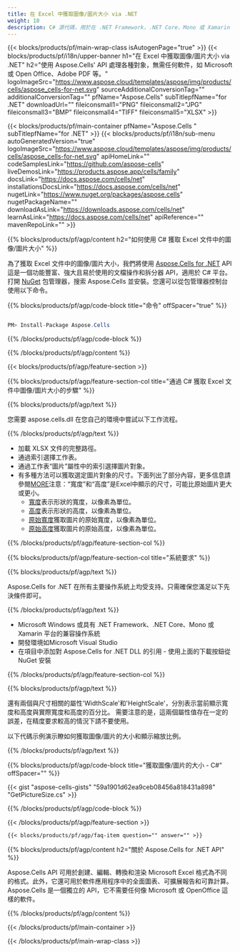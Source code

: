 ```yaml
---
title: 在 Excel 中獲取圖像/圖片大小 via .NET
weight: 10
description: C# 源代碼，用於在 .NET Framework、.NET Core、Mono 或 Xamarin 平台上的 Excel 中獲取圖像/圖片大小。
---
```

{{< blocks/products/pf/main-wrap-class isAutogenPage="true" >}}
{{< blocks/products/pf/i18n/upper-banner h1="在 Excel 中獲取圖像/圖片大小 via .NET" h2="使用 Aspose.Cells\' API 處理各種對象，無需任何軟件，如 Microsoft 或 Open Office、Adobe PDF 等。" logoImageSrc="https://www.aspose.cloud/templates/aspose/img/products/cells/aspose_cells-for-net.svg" sourceAdditionalConversionTag="" additionalConversionTag="" pfName="Aspose.Cells" subTitlepfName="for .NET" downloadUrl="" fileiconsmall1="PNG" fileiconsmall2="JPG" fileiconsmall3="BMP" fileiconsmall4="TIFF" fileiconsmall5="XLSX" >}}

{{< blocks/products/pf/main-container pfName="Aspose.Cells " subTitlepfName="for .NET" >}}
{{< blocks/products/pf/i18n/sub-menu autoGeneratedVersion="true" logoImageSrc="https://www.aspose.cloud/templates/aspose/img/products/cells/aspose_cells-for-net.svg" apiHomeLink="" codeSamplesLink="https://github.com/aspose-cells" liveDemosLink="https://products.aspose.app/cells/family" docsLink="https://docs.aspose.com/cells/net" installationsDocsLink="https://docs.aspose.com/cells/net" nugetLink="https://www.nuget.org/packages/aspose.cells" nugetPackageName="" downloadAsLink="https://downloads.aspose.com/cells/net" learnAsLink="https://docs.aspose.com/cells/net" apiReference="" mavenRepoLink="" >}}

{{% blocks/products/pf/agp/content h2="如何使用 C# 獲取 Excel 文件中的圖像/圖片大小" %}}

為了獲取 Excel 文件中的圖像/圖片大小，我們將使用
 [Aspose.Cells for .NET](https://products.aspose.com/cells/net) 
API 這是一個功能豐富、強大且易於使用的文檔操作和拆分器 API，適用於 C# 平台。打開
 [NuGet](https://www.nuget.org/packages/aspose.cells) 
包管理器，搜索
 Aspose.Cells 
並安裝。您還可以從包管理器控制台使用以下命令。

{{% blocks/products/pf/agp/code-block title="命令" offSpacer="true" %}}

```cs

PM> Install-Package Aspose.Cells

```

{{% /blocks/products/pf/agp/code-block %}}

{{% /blocks/products/pf/agp/content %}}

{{< blocks/products/pf/agp/feature-section >}}

{{% blocks/products/pf/agp/feature-section-col title="通過 C# 獲取 Excel 文件中圖像/圖片大小的步驟" %}}

{{% blocks/products/pf/agp/text %}}

您需要 aspose.cells.dll 在您自己的環境中嘗試以下工作流程。

{{% /blocks/products/pf/agp/text %}}

+ 加載 XLSX 文件的完整路徑。
+ 通過索引選擇工作表。
+ 通過工作表“圖片”屬性中的索引選擇圖片對象。
 + 有多種方法可以獲取選定圖片對象的尺寸。下面列出了部分內容，更多信息請參閱[MORE](https://reference.aspose.com/cells/net/aspose.cells.drawing/picture/)注意：“寬度”和“高度”是Excel中顯示的尺寸，可能比原始圖片更大或更小。
    + [寬度](https://reference.aspose.com/cells/net/aspose.cells.drawing/shape/width/)表示形狀的寬度，以像素為單位。
    + [高度](https://reference.aspose.com/cells/net/aspose.cells.drawing/shape/height/)表示形狀的高度，以像素為單位。
    + [原始寬度](https://reference.aspose.com/cells/net/aspose.cells.drawing/picture/originalwidth/)獲取圖片的原始寬度，以像素為單位。
    + [原始高度](https://reference.aspose.com/cells/net/aspose.cells.drawing/picture/originalheight/)獲取圖片的原始高度，以像素為單位。


{{% /blocks/products/pf/agp/feature-section-col %}}

{{% blocks/products/pf/agp/feature-section-col title="系統要求" %}}

{{% blocks/products/pf/agp/text %}}

Aspose.Cells for .NET 在所有主要操作系統上均受支持。只需確保您滿足以下先決條件即可。

{{% /blocks/products/pf/agp/text %}}

- Microsoft Windows 或具有 .NET Framework、.NET Core、Mono 或 Xamarin 平台的兼容操作系統
- 開發環境如Microsoft Visual Studio
- 在項目中添加對 Aspose.Cells for .NET DLL 的引用 - 使用上面的下載按鈕從 NuGet 安裝

{{% /blocks/products/pf/agp/feature-section-col %}}


{{% blocks/products/pf/agp/text %}}
 
還有兩個與尺寸相關的屬性'WidthScale'和'HeightScale'，分別表示當前顯示寬度和高度與實際寬度和高度的百分比。
需要注意的是，這兩個屬性值存在一定的誤差，在精度要求較高的情況下請不要使用。
 
以下代碼示例演示瞭如何獲取圖像/圖片的大小和顯示縮放比例。

{{% /blocks/products/pf/agp/text %}}

{{% blocks/products/pf/agp/code-block title="獲取圖像/圖片的大小 - C#" offSpacer="" %}}

{{< gist "aspose-cells-gists" "59a1901d62ea9ceb08456a818431a898" "GetPictureSize.cs" >}}

{{% /blocks/products/pf/agp/code-block %}}

{{< /blocks/products/pf/agp/feature-section >}}

    {{< blocks/products/pf/agp/faq-item question="" answer="" >}}
 

<!-- aboutfile Starts -->

{{% blocks/products/pf/agp/content h2="關於 Aspose.Cells for .NET API" %}}

 Aspose.Cells API 可用於創建、編輯、轉換和渲染 Microsoft Excel 格式為不同的格式。此外，它還可用於軟件應用程序中的全面圖表、可擴展報告和可靠計算。 Aspose.Cells 是一個獨立的 API，它不需要任何像 Microsoft 或 OpenOffice 這樣的軟件。

{{% /blocks/products/pf/agp/content %}}



<!-- aboutfile Ends -->
<!--
{{< blocks/products/pf/agp/other-supported-section title="Other Supported Splitting Formats" subTitle="Using C#, One can also split large file into chunks of many other file formats including." >}}

{{< blocks/products/pf/agp/other-supported-section-item href="https://products.aspose.com/cells/net/splitter/ods/" name="ODS" description="OpenDocument Spreadsheet File" >}}
{{< blocks/products/pf/agp/other-supported-section-item href="https://products.aspose.com/cells/net/splitter/xls/" name="XLS" description="Excel Binary Format" >}}
{{< blocks/products/pf/agp/other-supported-section-item href="https://products.aspose.com/cells/net/splitter/xlsb/" name="XLSB" description="Binary Excel Workbook File" >}}
{{< blocks/products/pf/agp/other-supported-section-item href="https://products.aspose.com/cells/net/splitter/xlsm/" name="XLSM" description="Spreadsheet File" >}}

{{< /blocks/products/pf/agp/other-supported-section >}}

-->

{{< /blocks/products/pf/main-container >}}
    
{{< /blocks/products/pf/main-wrap-class >}}
